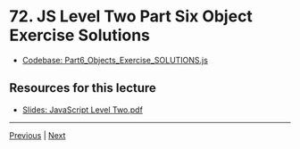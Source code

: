 # 72. JS Level Two Part Six Object Exercise Solutions

-   [Codebase: Part6_Objects_Exercise_SOLUTIONS.js](../../codebase/python-django/Javascript_Level_Two/Part6_Objects_Exercise_SOLUTIONS.js)


##  Resources for this lecture


-   [Slides: JavaScript Level Two.pdf](https://python-ds.s3.us-west-1.amazonaws.com/Python-and-Django-Full-Stack-Web-Developer-Bootcamp/Resources/JavaScript+Level+Two.pdf)


---

[Previous](./71_JS-Level-Two-Part-Six-Object-Exercises.md) | [Next]()